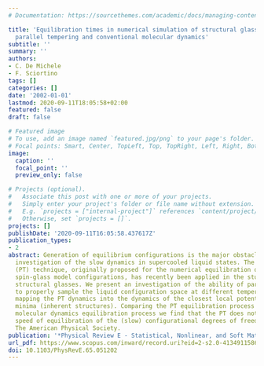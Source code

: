 ```yaml
---
# Documentation: https://sourcethemes.com/academic/docs/managing-content/

title: 'Equilibration times in numerical simulation of structural glasses: Comparing
  parallel tempering and conventional molecular dynamics'
subtitle: ''
summary: ''
authors:
- C. De Michele
- F. Sciortino
tags: []
categories: []
date: '2002-01-01'
lastmod: 2020-09-11T18:05:58+02:00
featured: false
draft: false

# Featured image
# To use, add an image named `featured.jpg/png` to your page's folder.
# Focal points: Smart, Center, TopLeft, Top, TopRight, Left, Right, BottomLeft, Bottom, BottomRight.
image:
  caption: ''
  focal_point: ''
  preview_only: false

# Projects (optional).
#   Associate this post with one or more of your projects.
#   Simply enter your project's folder or file name without extension.
#   E.g. `projects = ["internal-project"]` references `content/project/deep-learning/index.md`.
#   Otherwise, set `projects = []`.
projects: []
publishDate: '2020-09-11T16:05:58.437617Z'
publication_types:
- 2
abstract: Generation of equilibrium configurations is the major obstacle for numerical
  investigation of the slow dynamics in supercooled liquid states. The parallel tempering
  (PT) technique, originally proposed for the numerical equilibration of discrete
  spin-glass model configurations, has recently been applied in the study of supercooled
  structural glasses. We present an investigation of the ability of parallel tempering
  to properly sample the liquid configuration space at different temperatures, by
  mapping the PT dynamics into the dynamics of the closest local potential energy
  minima (inherent structures). Comparing the PT equilibration process with the standard
  molecular dynamics equilibration process we find that the PT does not increase the
  speed of equilibration of the (slow) configurational degrees of freedom. © 2002
  The American Physical Society.
publication: '*Physical Review E - Statistical, Nonlinear, and Soft Matter Physics*'
url_pdf: https://www.scopus.com/inward/record.uri?eid=2-s2.0-41349115862&doi=10.1103%2fPhysRevE.65.051202&partnerID=40&md5=0d1f8d6f53958241898b037997bbefc4
doi: 10.1103/PhysRevE.65.051202
---
```

